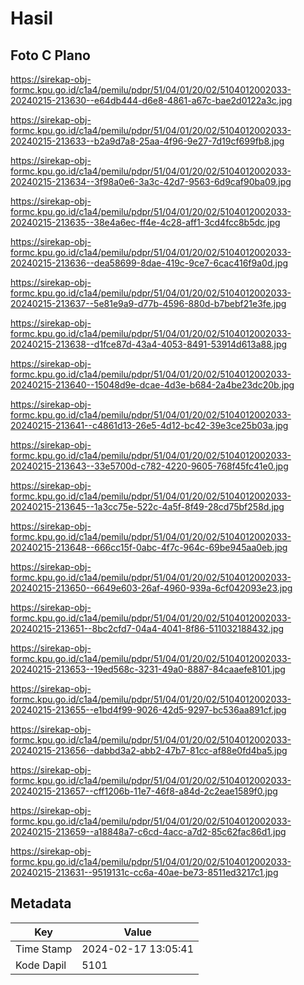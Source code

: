 # Hasil

## Foto C Plano

https://sirekap-obj-formc.kpu.go.id/c1a4/pemilu/pdpr/51/04/01/20/02/5104012002033-20240215-213630--e64db444-d6e8-4861-a67c-bae2d0122a3c.jpg

https://sirekap-obj-formc.kpu.go.id/c1a4/pemilu/pdpr/51/04/01/20/02/5104012002033-20240215-213633--b2a9d7a8-25aa-4f96-9e27-7d19cf699fb8.jpg

https://sirekap-obj-formc.kpu.go.id/c1a4/pemilu/pdpr/51/04/01/20/02/5104012002033-20240215-213634--3f98a0e6-3a3c-42d7-9563-6d9caf90ba09.jpg

https://sirekap-obj-formc.kpu.go.id/c1a4/pemilu/pdpr/51/04/01/20/02/5104012002033-20240215-213635--38e4a6ec-ff4e-4c28-aff1-3cd4fcc8b5dc.jpg

https://sirekap-obj-formc.kpu.go.id/c1a4/pemilu/pdpr/51/04/01/20/02/5104012002033-20240215-213636--dea58699-8dae-419c-9ce7-6cac416f9a0d.jpg

https://sirekap-obj-formc.kpu.go.id/c1a4/pemilu/pdpr/51/04/01/20/02/5104012002033-20240215-213637--5e81e9a9-d77b-4596-880d-b7bebf21e3fe.jpg

https://sirekap-obj-formc.kpu.go.id/c1a4/pemilu/pdpr/51/04/01/20/02/5104012002033-20240215-213638--d1fce87d-43a4-4053-8491-53914d613a88.jpg

https://sirekap-obj-formc.kpu.go.id/c1a4/pemilu/pdpr/51/04/01/20/02/5104012002033-20240215-213640--15048d9e-dcae-4d3e-b684-2a4be23dc20b.jpg

https://sirekap-obj-formc.kpu.go.id/c1a4/pemilu/pdpr/51/04/01/20/02/5104012002033-20240215-213641--c4861d13-26e5-4d12-bc42-39e3ce25b03a.jpg

https://sirekap-obj-formc.kpu.go.id/c1a4/pemilu/pdpr/51/04/01/20/02/5104012002033-20240215-213643--33e5700d-c782-4220-9605-768f45fc41e0.jpg

https://sirekap-obj-formc.kpu.go.id/c1a4/pemilu/pdpr/51/04/01/20/02/5104012002033-20240215-213645--1a3cc75e-522c-4a5f-8f49-28cd75bf258d.jpg

https://sirekap-obj-formc.kpu.go.id/c1a4/pemilu/pdpr/51/04/01/20/02/5104012002033-20240215-213648--666cc15f-0abc-4f7c-964c-69be945aa0eb.jpg

https://sirekap-obj-formc.kpu.go.id/c1a4/pemilu/pdpr/51/04/01/20/02/5104012002033-20240215-213650--6649e603-26af-4960-939a-6cf042093e23.jpg

https://sirekap-obj-formc.kpu.go.id/c1a4/pemilu/pdpr/51/04/01/20/02/5104012002033-20240215-213651--8bc2cfd7-04a4-4041-8f86-511032188432.jpg

https://sirekap-obj-formc.kpu.go.id/c1a4/pemilu/pdpr/51/04/01/20/02/5104012002033-20240215-213653--19ed568c-3231-49a0-8887-84caaefe8101.jpg

https://sirekap-obj-formc.kpu.go.id/c1a4/pemilu/pdpr/51/04/01/20/02/5104012002033-20240215-213655--e1bd4f99-9026-42d5-9297-bc536aa891cf.jpg

https://sirekap-obj-formc.kpu.go.id/c1a4/pemilu/pdpr/51/04/01/20/02/5104012002033-20240215-213656--dabbd3a2-abb2-47b7-81cc-af88e0fd4ba5.jpg

https://sirekap-obj-formc.kpu.go.id/c1a4/pemilu/pdpr/51/04/01/20/02/5104012002033-20240215-213657--cff1206b-11e7-46f8-a84d-2c2eae1589f0.jpg

https://sirekap-obj-formc.kpu.go.id/c1a4/pemilu/pdpr/51/04/01/20/02/5104012002033-20240215-213659--a18848a7-c6cd-4acc-a7d2-85c62fac86d1.jpg

https://sirekap-obj-formc.kpu.go.id/c1a4/pemilu/pdpr/51/04/01/20/02/5104012002033-20240215-213631--9519131c-cc6a-40ae-be73-8511ed3217c1.jpg


## Metadata

| Key        | Value               |
| ---------- | ------------------- |
| Time Stamp | 2024-02-17 13:05:41 |
| Kode Dapil | 5101                |



